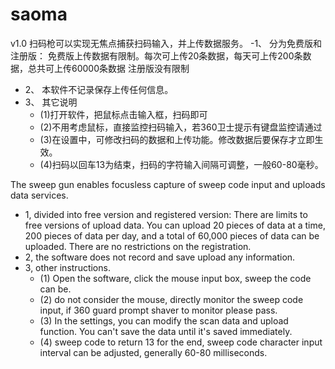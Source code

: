 # saoma
 v1.0
扫码枪可以实现无焦点捕获扫码输入，并上传数据服务。
 -1、 分为免费版和注册版：
    免费版上传数据有限制。每次可上传20条数据，每天可上传200条数据，总共可上传60000条数据
    注册版没有限制
 - 2、 本软件不记录保存上传任何信息。
- 3、 其它说明
   - (1)打开软件，把鼠标点击输入框，扫码即可
   - (2)不用考虑鼠标，直接监控扫码输入，若360卫士提示有键盘监控请通过
   - (3)在设置中，可修改扫码的数据和上传功能。修改数据后要保存才立即生效。
   - (4)扫码以回车13为结束，扫码的字符输入间隔可调整，一般60-80毫秒。
   
The sweep gun enables focusless capture of sweep code input and uploads data services.
- 1, divided into free version and registered version:
    There are limits to free versions of upload data. You can upload 20 pieces of data at a time, 200 pieces of data per day, and a total of 60,000 pieces of data can be uploaded.
    There are no restrictions on the registration.
- 2, the software does not record and save upload any information.
- 3, other instructions.
   - (1) Open the software, click the mouse input box, sweep the code can be.
   - (2) do not consider the mouse, directly monitor the sweep code input, if 360 guard prompt shaver to monitor please pass.
   - (3) In the settings, you can modify the scan data and upload function. You can't save the data until it's saved immediately.
   - (4) sweep code to return 13 for the end, sweep code character input interval can be adjusted, generally 60-80 milliseconds.
